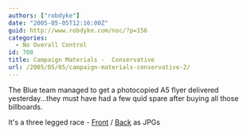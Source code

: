 ```yaml
---
authors: ["robdyke"]
date: "2005-05-05T12:16:00Z"
guid: http://www.robdyke.com/noc/?p=156
categories:
  - No Overall Control
id: 708
title: Campaign Materials -  Conservative
url: /2005/05/05/campaign-materials-conservative-2/
---
```

The Blue team managed to get a photocopied A5 flyer delivered yesterday...they must have had a few quid spare after buying all those billboards.

It's a three legged race - [Front](http://www.comwifinet.com/becampaign/threelegrace1.jpg) / [Back](http://www.comwifinet.com/becampaign/threelegrace2.jpg) as JPGs